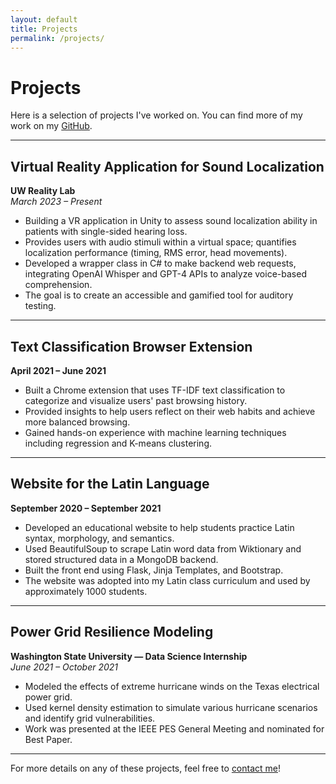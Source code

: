 ```yaml
---
layout: default
title: Projects
permalink: /projects/
---
```


# Projects

Here is a selection of projects I've worked on. You can find more of my work on my [GitHub](https://github.com/Twindragon0).

---

<div class="project-card">

<h2>Virtual Reality Application for Sound Localization</h2>

<p><strong>UW Reality Lab</strong><br>
<em>March 2023 – Present</em></p>

<ul>
    <li>Building a VR application in Unity to assess sound localization ability in patients with single-sided hearing loss.</li>
    <li>Provides users with audio stimuli within a virtual space; quantifies localization performance (timing, RMS error, head movements).</li>
    <li>Developed a wrapper class in C# to make backend web requests, integrating OpenAI Whisper and GPT-4 APIs to analyze voice-based comprehension.</li>
    <li>The goal is to create an accessible and gamified tool for auditory testing.</li>
</ul>

</div>

---

<div class="project-card">

<h2>Text Classification Browser Extension</h2>

<p><strong>April 2021 – June 2021</strong></p>

<ul>
    <li>Built a Chrome extension that uses TF-IDF text classification to categorize and visualize users' past browsing history.</li>
    <li>Provided insights to help users reflect on their web habits and achieve more balanced browsing.</li>
    <li>Gained hands-on experience with machine learning techniques including regression and K-means clustering.</li>
</ul>

</div>

---

<div class="project-card">

<h2>Website for the Latin Language</h2>

<p><strong>September 2020 – September 2021</strong></p>

<ul>
    <li>Developed an educational website to help students practice Latin syntax, morphology, and semantics.</li>
    <li>Used BeautifulSoup to scrape Latin word data from Wiktionary and stored structured data in a MongoDB backend.</li>
    <li>Built the front end using Flask, Jinja Templates, and Bootstrap.</li>
    <li>The website was adopted into my Latin class curriculum and used by approximately 1000 students.</li>
</ul>

</div>

---

<div class="project-card">

<h2>Power Grid Resilience Modeling</h2>

<p><strong>Washington State University — Data Science Internship</strong><br>
<em>June 2021 – October 2021</em></p>

<ul>
    <li>Modeled the effects of extreme hurricane winds on the Texas electrical power grid.</li>
    <li>Used kernel density estimation to simulate various hurricane scenarios and identify grid vulnerabilities.</li>
    <li>Work was presented at the IEEE PES General Meeting and nominated for Best Paper.</li>
</ul>

</div>

---

For more details on any of these projects, feel free to <a href="mailto:vishnu.iyengar@outlook.com">contact me</a>!